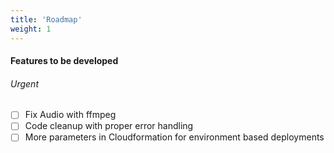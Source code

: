 ```yaml
---
title: 'Roadmap'
weight: 1
---
```


#### Features to be developed


###### Urgent

- [ ] Fix Audio with ffmpeg
- [ ] Code cleanup with proper error handling
- [ ] More parameters in Cloudformation for environment based deployments
